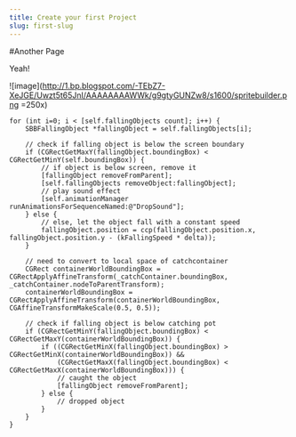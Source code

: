 ```yaml
---
title: Create your first Project
slug: first-slug
---
```



#Another Page

Yeah!

![image](http://1.bp.blogspot.com/-TEbZ7-XeJGE/Uwzt5t65JnI/AAAAAAAAWWk/g9gtyGUNZw8/s1600/spritebuilder.png =250x)


	for (int i=0; i < [self.fallingObjects count]; i++) {
        SBBFallingObject *fallingObject = self.fallingObjects[i];
        
        // check if falling object is below the screen boundary
        if (CGRectGetMaxY(fallingObject.boundingBox) < CGRectGetMinY(self.boundingBox)) {
            // if object is below screen, remove it
            [fallingObject removeFromParent];
            [self.fallingObjects removeObject:fallingObject];
            // play sound effect
            [self.animationManager runAnimationsForSequenceNamed:@"DropSound"];
        } else {
            // else, let the object fall with a constant speed
            fallingObject.position = ccp(fallingObject.position.x, fallingObject.position.y - (kFallingSpeed * delta));
        }
        
        // need to convert to local space of catchcontainer
        CGRect containerWorldBoundingBox = CGRectApplyAffineTransform(_catchContainer.boundingBox, _catchContainer.nodeToParentTransform);
        containerWorldBoundingBox = CGRectApplyAffineTransform(containerWorldBoundingBox, CGAffineTransformMakeScale(0.5, 0.5));
        
        // check if falling object is below catching pot
        if (CGRectGetMinY(fallingObject.boundingBox) < CGRectGetMaxY(containerWorldBoundingBox)) {
            if ((CGRectGetMinX(fallingObject.boundingBox) > CGRectGetMinX(containerWorldBoundingBox)) &&
                (CGRectGetMaxX(fallingObject.boundingBox) < CGRectGetMaxX(containerWorldBoundingBox))) {
                // caught the object
                [fallingObject removeFromParent];
            } else {
                // dropped object
            }
        }
    }
